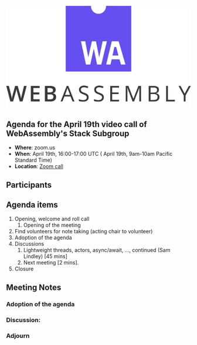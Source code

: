 ![WebAssembly logo](/images/WebAssembly.png)

## Agenda for the April 19th video call of WebAssembly's Stack Subgroup

- **Where**: zoom.us
- **When**:  April 19th, 16:00-17:00 UTC ( April 19th, 9am-10am Pacific Standard Time)
- **Location**: [Zoom call](https://zoom.us/j/91846860726?pwd=NVVNVmpvRVVFQkZTVzZ1dTFEcXgrdz09)


## Participants


## Agenda items

1. Opening, welcome and roll call
    1. Opening of the meeting
1. Find volunteers for note taking (acting chair to volunteer)
1. Adoption of the agenda
1. Discussions
   1. Lightweight threads, actors, async/await, ..., continued (Sam Lindley) [45 mins]
   1. Next meeting [2 mins].
1. Closure

## Meeting Notes

### Adoption of the agenda

### Discussion:

### Adjourn
